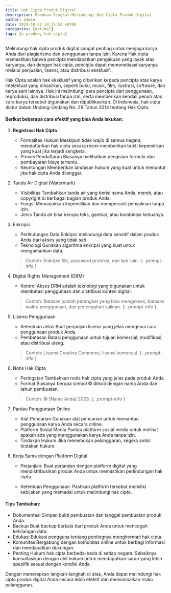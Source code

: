 ```yaml
---
title: Hak Cipta Produk Digital
description: Panduan Singkat Melindungi Hak Cipta Produk Digital
author: admin
date: 2024-10-22 14:35:53 +0700
categories: [Artikel]
tags: [e-produk, hak-cipta]
---
```


Melindungi hak cipta produk digital sangat penting untuk menjaga karya Anda dari plagiarisme dan penggunaan tanpa izin. 
Karena Hak cipta memastikan bahwa pencipta mendapatkan pengakuan yang layak atas karyanya, dan dengan hak cipta, pencipta dapat memonetisasi karyanya melalui penjualan, lisensi, atau distribusi eksklusif.

Hak Cipta adalah hak eksklusif yang diberikan kepada pencipta atas karya intelektual yang dihasilkan, seperti buku, musik, film, ilustrasi, software, dan karya seni lainnya. Hak ini melindungi para pencipta dari penggunaan, reproduksi, dan distribusi tanpa izin, serta memberikan kendali penuh atas cara karya tersebut digunakan dan dipublikasikan. Di Indonesia, hak cipta diatur dalam Undang-Undang No. 28 Tahun 2014 tentang Hak Cipta.

#### Berikut beberapa cara efektif yang bisa Anda lakukan:

1. **Registrasi Hak Cipta**
   - Formalitas Hukum
        Meskipun tidak wajib di semua negara, mendaftarkan hak cipta secara resmi memberikan bukti kepemilikan yang kuat jika terjadi sengketa.
   - Proses Pendaftaran
        Biasanya melibatkan pengisian formulir dan pembayaran biaya tertentu.
   - Keuntungan
        Memberikan landasan hukum yang kuat untuk menuntut jika hak cipta Anda dilanggar.

1. Tanda Air Digital (Watermark)
   - Visibilitas
        Tambahkan tanda air yang berisi nama Anda, merek, atau copyright di berbagai bagian produk Anda.
   - Fungsi
        Menunjukkan kepemilikan dan mempersulit penyalinan tanpa izin.
   - Jenis
        Tanda air bisa berupa teks, gambar, atau kombinasi keduanya.

1. Enkripsi
   - Perlindungan Data
        Enkripsi melindungi data sensitif dalam produk Anda dari akses yang tidak sah.
   - Teknologi
        Gunakan algoritma enkripsi yang kuat untuk mengamankan data.
   
   > Contoh: 
   > Enkripsi file, password proteksi, dan lain-lain.
    {: .prompt-info }

1. Digital Rights Management (DRM)
   - Kontrol Akses
        DRM adalah teknologi yang digunakan untuk membatasi penggunaan dan distribusi konten digital.
   
    > Contoh: 
    > Batasan jumlah perangkat yang bisa mengakses, batasan waktu penggunaan, dan pencegahan salinan.
    {: .prompt-info }

1. Lisensi Penggunaan
   - Ketentuan Jelas
        Buat perjanjian lisensi yang jelas mengenai cara penggunaan produk Anda.
   - Pembatasan
        Batasi penggunaan untuk tujuan komersial, modifikasi, atau distribusi ulang.
   
    > Contoh: 
    >Lisensi Creative Commons, lisensi komersial.
    {: .prompt-info }

1. Notis Hak Cipta
   - Peringatan
        Tambahkan notis hak cipta yang jelas pada produk Anda.
   - Format
        Biasanya berupa simbol © diikuti dengan nama Anda dan tahun pembuatan.
   
    > Contoh: 
    > © [Nama Anda] 2023.
    {: .prompt-info }

1. Pantau Penggunaan Online
   - Alat Pencarian
        Gunakan alat pencarian untuk memantau penggunaan karya Anda secara online.
   - Platform Sosial Media
        Pantau platform sosial media untuk melihat apakah ada yang menggunakan karya Anda tanpa izin.
   - Tindakan Hukum
        Jika menemukan pelanggaran, segera ambil tindakan hukum.

1. Kerja Sama dengan Platform Digital
   - Perjanjian:
        Buat perjanjian dengan platform digital yang mendistribusikan produk Anda untuk memastikan perlindungan hak cipta.
   
   - Ketentuan Penggunaan:
        Pastikan platform tersebut memiliki kebijakan yang memadai untuk melindungi hak cipta.


#### Tips Tambahan:

   - Dokumentasi
        Simpan bukti pembuatan dan tanggal pembuatan produk Anda.
   - Backup
        Buat backup berkala dari produk Anda untuk mencegah kehilangan data.
   - Edukasi
        Edukasi pengguna tentang pentingnya menghormati hak cipta.
   - Komunitas
        Bergabung dengan komunitas online untuk berbagi informasi dan mendapatkan dukungan.
   - Penting 
        Hukum hak cipta berbeda-beda di setiap negara. Sebaiknya konsultasikan dengan ahli hukum untuk mendapatkan saran yang lebih spesifik sesuai dengan kondisi Anda.

Dengan menerapkan langkah-langkah di atas, Anda dapat melindungi hak cipta produk digital Anda secara lebih efektif dan meminimalkan risiko pelanggaran.